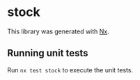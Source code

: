# stock

This library was generated with [Nx](https://nx.dev).

## Running unit tests

Run `nx test stock` to execute the unit tests.
